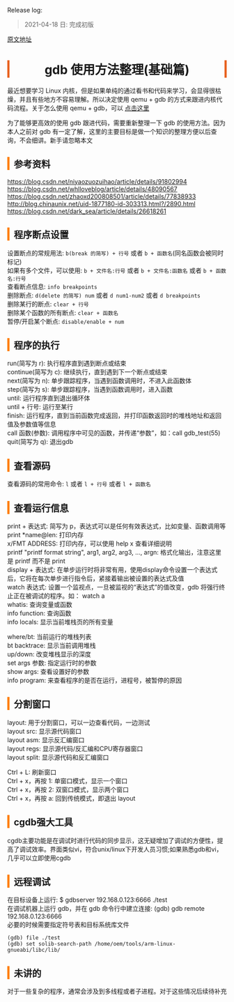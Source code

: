 <head><meta charset="UTF-8"></head>
<style>
h1 {
    text-align: center;
    border-left: 5px solid #e86422;
    border-right: 5px solid #e86422;
}
h2 {
    border-left: 5px solid #ff7f00;
    padding-left: 10px;
}
h3 {
    border-left: 5px solid #e86422;
    padding-left: 8px;
}
h4 {
    border-left: 3px solid #f0a000;
    padding-left: 5px;
}
</style>

Release log:
> 2021-04-18 日: 完成初版  

[原文地址](https://github.com/wax5798/blog/blob/master/tools/gdb/1_gdb%E4%BD%BF%E7%94%A8%E6%96%B9%E6%B3%95%E6%95%B4%E7%90%86_%E5%9F%BA%E7%A1%80%E7%AF%87.md)

# gdb 使用方法整理(基础篇)
最近想要学习 Linux 内核，但是如果单纯的通过看书和代码来学习，会显得很枯燥，并且有些地方不容易理解。所以决定使用 qemu + gdb 的方式来跟进内核代码流程。关于怎么使用 qemu + gdb，可以 [点击这里](https://blog.csdn.net/weixin_40407199/article/details/115808274?spm=1001.2014.3001.5502)

为了能够更高效的使用 gdb 跟进代码，需要重新整理一下 gdb 的使用方法。因为本人之前对 gdb 有一定了解，这里的主要目标是做一个知识的整理方便以后查询，不会细讲。新手请忽略本文

## 参考资料
https://blog.csdn.net/niyaozuozuihao/article/details/91802994  
https://blog.csdn.net/whlloveblog/article/details/48090567  
https://blog.csdn.net/zhaoxd200808501/article/details/77838933  
http://blog.chinaunix.net/uid-1877180-id-303313.html?/2890.html  
https://blog.csdn.net/dark_sea/article/details/26618261  

## 程序断点设置
设置断点的常规用法: `b(break 的简写) + 行号` 或者 `b + 函数名`(同名函数会被同时标记)  
如果有多个文件，可以使用: `b + 文件名:行号` 或者 `b + 文件名:函数名` 或者 `b + 函数名:行号`  
查看断点信息: `info breakpoints`  
删除断点: `d(delete 的简写) num` 或者 `d num1-num2` 或者 `d breakpoints`  
删除某行的断点: `clear + 行号`  
删除某个函数的所有断点: `clear + 函数名`  
暂停/开启某个断点: `disable/enable + num`  

## 程序的执行
run(简写为 r): 执行程序直到遇到断点或结束  
continue(简写为 c): 继续执行，直到遇到下一个断点或结束  
next(简写为 n): 单步跟踪程序，当遇到函数调用时，不进入此函数体  
step(简写为 s): 单步跟踪程序，当遇到函数调用时，进入函数  
until: 运行程序直到退出循环体  
until + 行号:  运行至某行  
finish: 运行程序，直到当前函数完成返回，并打印函数返回时的堆栈地址和返回值及参数值等信息  
call 函数(参数): 调用程序中可见的函数，并传递“参数”，如：call gdb_test(55)  
quit(简写为 q): 退出gdb  

## 查看源码
查看源码的常用命令: `l` 或者 `l + 行号` 或者 `l + 函数名`

## 查看运行信息
print + 表达式: 简写为 p，表达式可以是任何有效表达式，比如变量、函数调用等  
print *name@len: 打印内存  
x/FMT ADDRESS: 打印内存，可以使用 help x 查看详细说明  
printf "printf format string", arg1, arg2, arg3, ..., argn: 格式化输出，注意这里是 printf 而不是 print  
display + 表达式: 在单步运行时将非常有用，使用display命令设置一个表达式后，它将在每次单步进行指令后，紧接着输出被设置的表达式及值  
watch 表达式: 设置一个监视点，一旦被监视的“表达式”的值改变，gdb 将强行终止正在被调试的程序。如： watch a  
whatis: 查询变量或函数  
info function: 查询函数  
info locals: 显示当前堆栈页的所有变量  

where/bt: 当前运行的堆栈列表  
bt backtrace: 显示当前调用堆栈  
up/down: 改变堆栈显示的深度  
set args 参数: 指定运行时的参数  
show args: 查看设置好的参数  
info program: 来查看程序的是否在运行，进程号，被暂停的原因  

## 分割窗口
layout: 用于分割窗口，可以一边查看代码，一边测试  
layout src: 显示源代码窗口  
layout asm: 显示反汇编窗口  
layout regs: 显示源代码/反汇编和CPU寄存器窗口  
layout split: 显示源代码和反汇编窗口  

Ctrl + L: 刷新窗口  
Ctrl + x，再按 1: 单窗口模式，显示一个窗口  
Ctrl + x，再按 2: 双窗口模式，显示两个窗口  
Ctrl + x，再按 a: 回到传统模式，即退出 layout  

## cgdb强大工具
cgdb主要功能是在调试时进行代码的同步显示，这无疑增加了调试的方便性，提高了调试效率。界面类似vi，符合unix/linux下开发人员习惯;如果熟悉gdb和vi，几乎可以立即使用cgdb

## 远程调试
在目标设备上运行: $ gdbserver 192.168.0.123:6666 ./test  
在调试机器上运行 gdb，并在 gdb 命令行中建立连接: (gdb) gdb remote 192.168.0.123:6666  
必要的时候需要指定符号表和目标系统库文件  
```
(gdb) file ./test
(gdb) set solib-search-path /home/oem/tools/arm-linux-gnueabi/libc/lib/

```


## 未讲的
对于一些复杂的程序，通常会涉及到多线程或者子进程。对于这些情况后续待补充

